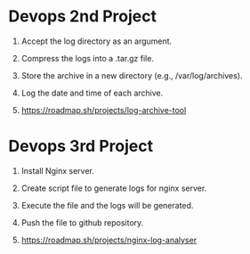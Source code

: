 # Devops 2nd Project
1. Accept the log directory as an argument.

2. Compress the logs into a .tar.gz file.

3. Store the archive in a new directory (e.g., /var/log/archives).

4. Log the date and time of each archive.

5. https://roadmap.sh/projects/log-archive-tool

   
# Devops 3rd Project
1. Install Nginx server.
   
3. Create script file to generate logs for nginx server.
   
5. Execute the file and the logs will be generated.
   
7. Push the file to github repository.
   
9. https://roadmap.sh/projects/nginx-log-analyser
